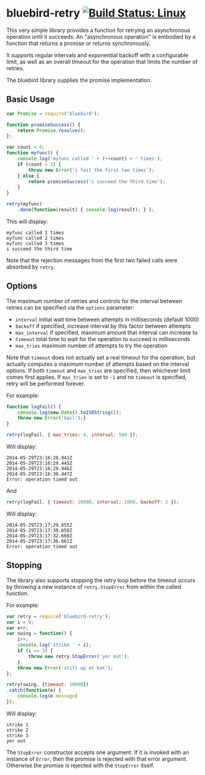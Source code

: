 # bluebird-retry [![Build Status: Linux](https://travis-ci.org/jut-io/bluebird-retry.png?branch=master)](https://travis-ci.org/jut-io/bluebird-retry)

This very simple library provides a function for retrying an
asynchronous operation until it succeeds. An "asynchronous operation"
is embodied by a function that returns a promise or returns synchronously.

It supports regular intervals and exponential backoff with a configurable
limit, as well as an overall timeout for the operation that limits the
number of retries.

The bluebird library supplies the promise implementation.

## Basic Usage

```js
var Promise = require('bluebird');

function promiseSuccess() {
    return Promise.resolve();
};

var count = 0;
function myfunc() {
    console.log('myfunc called ' + (++count) + ' times');
    if (count < 3) {
        throw new Error('i fail the first two times');
    } else {
        return promiseSuccess('i succeed the third time');
    }
}

retry(myfunc)
    .done(function(result) { console.log(result); } );
```

This will display:

```
myfunc called 1 times
myfunc called 2 times
myfunc called 3 times
i succeed the third time
```

Note that the rejection messages from the first two failed calls
were absorbed by `retry`.

## Options

The maximum number of retries and controls for the interval
between retries can be specified via the `options` parameter:

* `interval` initial wait time between attempts in milliseconds (default 1000)
* `backoff` if specified, increase interval by this factor between attempts
* `max_interval` if specified, maximum amount that interval can increase to
* `timeout` total time to wait for the operation to succeed in milliseconds
* `max_tries` maximum number of attempts to try the operation

Note that `timeout` does not actually set a real timeout for the operation,
but actually computes a maximum number of attempts based on the interval
options. If both `timeout` and `max_tries` are specified, then whichever
limit comes first applies. If `max_tries` is set to `-1` and no `timeout` 
is specified, retry will be performed forever.

For example:

```js
function logFail() {
    console.log(new Date().toISOString());
    throw new Error('bail');}
}

retry(logFail, { max_tries: 4, interval: 500 });
```
Will display:
```
2014-05-29T23:16:28.941Z
2014-05-29T23:16:29.445Z
2014-05-29T23:16:29.946Z
2014-05-29T23:16:30.447Z
Error: operation timed out
```

And

```js
retry(logFail, { timeout: 10000, interval: 1000, backoff: 2 });
```
Will display:

```
2014-05-29T23:17:29.655Z
2014-05-29T23:17:30.658Z
2014-05-29T23:17:32.660Z
2014-05-29T23:17:36.661Z
Error: operation timed out
```

## Stopping

The library also supports stopping the retry loop before the timeout occurs by throwing a new instance of `retry.StopError` from within the called function.

For example:

```js
var retry = require('bluebird-retry');
var i = 0;
var err;
var swing = function() {
    i++;
    console.log('strike ' + i);
    if (i == 3) {
        throw new retry.StopError('yer out');
    }
    throw new Error('still up at bat');
};

retry(swing, {timeout: 10000})
.catch(function(e) {
    console.log(e.message)
});
```

Will display:

```
strike 1
strike 2
strike 3
yer out
```

The `StopError` constructor accepts one argument. If it is invoked with an instance of `Error`, then the promise is rejected with that error argument. Otherwise the promise is rejected with the `StopError` itself.
